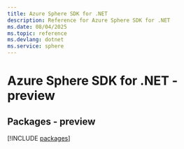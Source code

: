 ```yaml
---
title: Azure Sphere SDK for .NET
description: Reference for Azure Sphere SDK for .NET
ms.date: 08/04/2025
ms.topic: reference
ms.devlang: dotnet
ms.service: sphere
---
```

# Azure Sphere SDK for .NET - preview
## Packages - preview
[!INCLUDE [packages](sphere-index.md)]